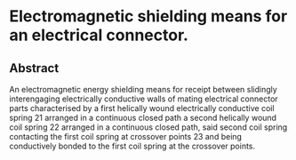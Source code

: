 # Electromagnetic shielding means for an electrical connector.

## Abstract
An electromagnetic energy shielding means for receipt between slidingly interengaging electrically conductive walls of mating electrical connector parts characterised by a first helically wound electrically conductive coil spring 21 arranged in a continuous closed path a second helically wound coil spring 22 arranged in a continuous closed path, said second coil spring contacting the first coil spring at crossover points 23 and being conductively bonded to the first coil spring at the crossover points.